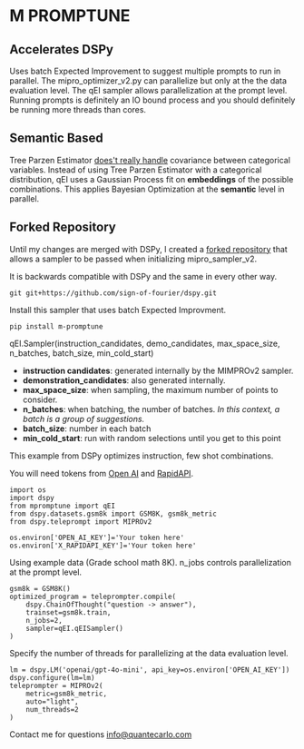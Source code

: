 # M PROMPTUNE
## Accelerates DSPy
Uses batch Expected Improvement to suggest multiple prompts to run in parallel. The mipro_optimizer_v2.py can parallelize but only at the the data evaluation level. The qEI sampler allows parallelization at the prompt level. Running prompts is definitely an IO bound process and you should definitely be running more threads than cores.
## Semantic Based
Tree Parzen Estimator [does't really handle](https://proceedings.mlr.press/v108/ma20a/ma20a.pdf) covariance between categorical variables. Instead of using Tree Parzen Estimator with a categorical distribution, qEI uses a Gaussian Process fit on **embeddings** of the possible combinations. This applies Bayesian Optimization at the **semantic** level in parallel.
## Forked Repository
Until my changes are merged with DSPy, I created a [forked repository](https://github.com/sign-of-fourier/dspy) that allows a sampler to be passed when initializing mipro_sampler_v2.

It is backwards compatible with DSPy and the same in every other way.
```
git git+https://github.com/sign-of-fourier/dspy.git      
```

Install this sampler that uses batch Expected Improvment.
```
pip install m-promptune
```

qEI.Sampler(instruction_candidates, demo_candidates, max_space_size, n_batches, batch_size, min_cold_start)
- **instruction candidates**: generated internally by the MIMPROv2 sampler.
- **demonstration_candidates**: also generated internally.
- **max_space_size**: when sampling, the maximum number of points to consider.
- **n_batches**: when batching, the number of batches. *In this context, a batch is a group of suggestions.*
- **batch_size**: number in each batch
- **min_cold_start**: run with random selections until you get to this point


This example from DSPy optimizes instruction, few shot combinations.

You will need tokens from [Open AI](https://platform.openai.com/api-keys) and [RapidAPI](https://rapidapi.com/info-FLGers_gH/api/batch-bayesian-optimization).
```
import os
import dspy
from mpromptune import qEI
from dspy.datasets.gsm8k import GSM8K, gsm8k_metric
from dspy.teleprompt import MIPROv2

os.environ['OPEN_AI_KEY']='Your token here'
os.environ['X_RAPIDAPI_KEY']='Your token here'
```
Using example data (Grade school math 8K). n_jobs controls parallelization at the prompt level.
```
gsm8k = GSM8K()
optimized_program = teleprompter.compile(
    dspy.ChainOfThought("question -> answer"),
    trainset=gsm8k.train,
    n_jobs=2,
    sampler=qEI.qEISampler()
)
```
Specify the number of threads for parallelizing at the data evaluation level.
```
lm = dspy.LM('openai/gpt-4o-mini', api_key=os.environ['OPEN_AI_KEY'])
dspy.configure(lm=lm)
teleprompter = MIPROv2(
    metric=gsm8k_metric,
    auto="light",
    num_threads=2
)
```

Contact me for questions info@quantecarlo.com


